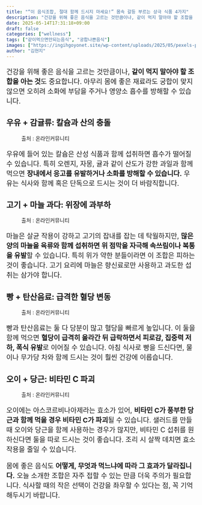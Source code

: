 ```yaml
---
title: "“이 음식조합, 절대 함께 드시지 마세요!” 몸속 갈등 부르는 상극 식품 4가지"
description: "건강을 위해 좋은 음식을 고르는 것만큼이나, 같이 먹지 말아야 할 조합을 아는 것도 중요합니다. 아무리 몸에 좋은 재료라도 궁합이 맞지 않으면 오히려 소화에 부담을 주거나 영양소 흡수를 방해할 수 있습니다."
date: 2025-05-14T17:31:18+09:00
draft: false
categories: ["wellness"]
tags: ["같이먹으면안되는음식", "궁합나쁜음식"]
images: ["https://ingihgoyonet.site/wp-content/uploads/2025/05/pexels-pixabay-236010-1024x683.jpg", "https://ingihgoyonet.site/wp-content/uploads/2025/05/pexels-catscoming-750948-1024x683.jpg", "https://ingihgoyonet.site/wp-content/uploads/2025/05/pexels-mariana-kurnyk-844465-1775043-1024x683.jpg", "https://ingihgoyonet.site/wp-content/uploads/2025/05/pexels-ella-olsson-572949-1640777-1024x683.jpg"]
author: "김현지"
---
```


<p style="font-size:18px">건강을 위해 좋은 음식을 고르는 것만큼이나, <strong>같이 먹지 말아야 할 조합을 아는 것</strong>도 중요합니다. 아무리 몸에 좋은 재료라도 궁합이 맞지 않으면 오히려 소화에 부담을 주거나 영양소 흡수를 방해할 수 있습니다.</p> <h2 >우유 + 감귤류: 칼슘과 산의 충돌</h2> <figure ><img src="https://ingihgoyonet.site/wp-content/uploads/2025/05/pexels-pixabay-236010-1024x683.jpg" alt="" /><figcaption >출처 : 온라인커뮤니티</figcaption></figure> <p style="font-size:18px">우유에 들어 있는 칼슘은 산성 식품과 함께 섭취하면 흡수가 떨어질 수 있습니다. 특히 오렌지, 자몽, 귤과 같이 산도가 강한 과일과 함께 먹으면 <strong>장내에서 응고를 유발하거나 소화를 방해할 수 있습니다.</strong> 우유는 식사와 함께 혹은 단독으로 드시는 것이 더 바람직합니다.</p> <h2 >고기 + 마늘 과다: 위장에 과부하</h2> <figure ><img src="https://ingihgoyonet.site/wp-content/uploads/2025/05/pexels-catscoming-750948-1024x683.jpg" alt="" style="aspect-ratio:16/9;object-fit:cover"/><figcaption >출처 : 온라인커뮤니티</figcaption></figure> <p style="font-size:18px">마늘은 살균 작용이 강하고 고기의 잡내를 잡는 데 탁월하지만, <strong>많은 양의 마늘을 육류와 함께 섭취하면 위 점막을 자극해 속쓰림이나 복통을 유발</strong>할 수 있습니다. 특히 위가 약한 분들이라면 이 조합은 피하는 것이 좋습니다. 고기 요리에 마늘은 향신료로만 사용하고 과도한 섭취는 삼가야 합니다.</p> <h2 >빵 + 탄산음료: 급격한 혈당 변동</h2> <figure ><img src="https://ingihgoyonet.site/wp-content/uploads/2025/05/pexels-mariana-kurnyk-844465-1775043-1024x683.jpg" alt="" /><figcaption >출처 : 온라인커뮤니티</figcaption></figure> <p style="font-size:18px">빵과 탄산음료는 둘 다 당분이 많고 혈당을 빠르게 높입니다. 이 둘을 함께 먹으면 <strong>혈당이 급격히 올라간 뒤 급락하면서 피로감, 집중력 저하, 폭식 유발</strong>로 이어질 수 있습니다. 아침 식사로 빵을 드신다면, 물이나 무가당 차와 함께 드시는 것이 훨씬 건강에 이롭습니다.</p> <h2 >오이 + 당근: 비타민 C 파괴</h2> <figure ><img src="https://ingihgoyonet.site/wp-content/uploads/2025/05/pexels-ella-olsson-572949-1640777-1024x683.jpg" alt="" /><figcaption >출처 : 온라인커뮤니티</figcaption></figure> <p style="font-size:18px">오이에는 아스코르비나아제라는 효소가 있어, <strong>비타민 C가 풍부한 당근과 함께 먹을 경우 비타민 C가 파괴</strong>될 수 있습니다. 샐러드를 만들 때 오이와 당근을 함께 사용하는 경우가 많지만, 비타민 C 섭취를 원하신다면 둘을 따로 드시는 것이 좋습니다. 조리 시 살짝 데치면 효소 작용을 줄일 수 있습니다.</p> <p style="font-size:18px">몸에 좋은 음식도 <strong>어떻게, 무엇과 먹느냐에 따라 그 효과가 달라집니다.</strong> 오늘 소개한 조합은 자주 접할 수 있는 만큼 더욱 주의가 필요합니다. 식사할 때의 작은 선택이 건강을 좌우할 수 있다는 점, 꼭 기억해두시기 바랍니다.</p>
